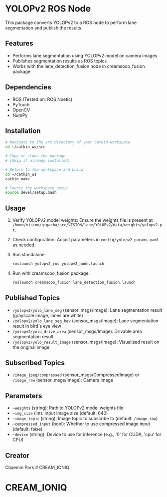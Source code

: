 # YOLOPv2 ROS Node

This package converts YOLOPv2 to a ROS node to perform lane segmentation and publish the results.

## Features
- Performs lane segmentation using YOLOPv2 model on camera images
- Publishes segmentation results as ROS topics
- Works with the lane_detection_fusion node in creamsooo_fusion package

## Dependencies
- ROS (Tested on: ROS Noetic)
- PyTorch
- OpenCV
- NumPy

## Installation
```bash
# Navigate to the src directory of your catkin workspace
cd ~/catkin_ws/src

# Copy or clone the package
# (Skip if already installed)

# Return to the workspace and build
cd ~/catkin_ws
catkin_make

# Source the workspace setup
source devel/setup.bash
```

## Usage
1. Verify YOLOPv2 model weights: 
   Ensure the weights file is present at `/home/vision/gigacha/src/VISION/lane/YOLOPv2/data/weights/yolopv2.pt`.

2. Check configuration: 
   Adjust parameters in `config/yolopv2_params.yaml` as needed.

3. Run standalone:
   ```bash
   roslaunch yolopv2_ros yolopv2_node.launch
   ```

4. Run with creamsooo_fusion package:
   ```bash
   roslaunch creamsooo_fusion lane_detection_fusion.launch
   ```

## Published Topics
- `/yolopv2/yolo_lane_seg` (sensor_msgs/Image): Lane segmentation result (grayscale image, lanes are white)
- `/yolopv2/yolo_lane_seg_bev` (sensor_msgs/Image): Lane segmentation result in bird's eye view
- `/yolopv2/yolo_drive_area` (sensor_msgs/Image): Drivable area segmentation result
- `/yolopv2/yolo_result_image` (sensor_msgs/Image): Visualized result on the original image

## Subscribed Topics
- `/image_jpeg/compressed` (sensor_msgs/CompressedImage) or `/image_raw` (sensor_msgs/Image): Camera image

## Parameters
- `~weights` (string): Path to YOLOPv2 model weights file
- `~img_size` (int): Input image size (default: 640)
- `~image_topic` (string): Image topic to subscribe to (default: `/image_raw`)
- `~compressed_input` (bool): Whether to use compressed image input (default: false)
- `~device` (string): Device to use for inference (e.g., '0' for CUDA, 'cpu' for CPU)

## Creator
Chaemin Park # CREAM_IONIQ
# CREAM_IONIQ
